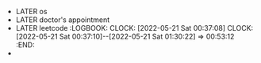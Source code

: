 - LATER os
- LATER doctor's appointment
- LATER leetcode
  :LOGBOOK:
  CLOCK: [2022-05-21 Sat 00:37:08]
  CLOCK: [2022-05-21 Sat 00:37:10]--[2022-05-21 Sat 01:30:22] =>  00:53:12
  :END:
-